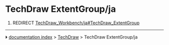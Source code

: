 # TechDraw ExtentGroup/ja
1.  REDIRECT [TechDraw_Workbench/ja#TechDraw_ExtentGroup](TechDraw_Workbench/ja#TechDraw_ExtentGroup.md)



---
⏵ [documentation index](../README.md) > [TechDraw](TechDraw_Workbench.md) > TechDraw ExtentGroup/ja
